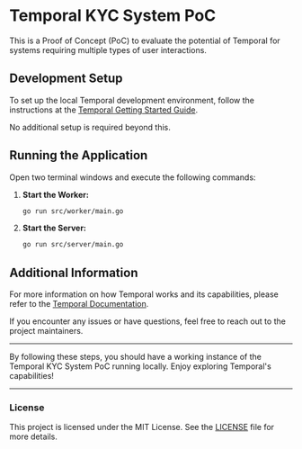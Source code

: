 # Temporal KYC System PoC

This is a Proof of Concept (PoC) to evaluate the potential of Temporal for systems requiring multiple types of user interactions.

## Development Setup

To set up the local Temporal development environment, follow the instructions at the [Temporal Getting Started Guide](https://learn.temporal.io/getting_started/go/dev_environment/).

No additional setup is required beyond this.

## Running the Application

Open two terminal windows and execute the following commands:

1. **Start the Worker:**
    ```sh
    go run src/worker/main.go
    ```

2. **Start the Server:**
    ```sh
    go run src/server/main.go
    ```

## Additional Information

For more information on how Temporal works and its capabilities, please refer to the [Temporal Documentation](https://docs.temporal.io/docs/go-overview).

If you encounter any issues or have questions, feel free to reach out to the project maintainers.

---

By following these steps, you should have a working instance of the Temporal KYC System PoC running locally. Enjoy exploring Temporal's capabilities!

---

### License

This project is licensed under the MIT License. See the [LICENSE](LICENSE) file for more details.
